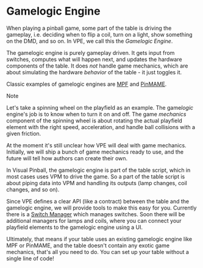 # Gamelogic Engine

When playing a pinball game, some part of the table is driving the gameplay, i.e. deciding when to flip a coil, turn on a light, show something on the DMD, and so on. In VPE, we call this the *Gamelogic Engine*.

The gamelogic engine is purely gameplay driven. It gets input from switches, computes what will happen next, and updates the hardware components of the table. It does *not* handle game mechanics, which are about simulating the hardware *behavior* of the table - it just toggles it.

Classic examples of gamelogic engines are [MPF](https://missionpinball.org/) and [PinMAME](https://sourceforge.net/projects/pinmame/).

> [!note]
> Let's take a spinning wheel on the playfield as an example. The game*logic* engine's job is to know when to turn it on and off. The game *mechanics* component of the spinning wheel is about rotating the actual playfield element with the right speed, acceleration, and handle ball collisions with a given friction.
>
> At the moment it's still unclear how VPE will deal with game mechanics. Initially, we will ship a bunch of game mechanics ready to use, and the future will tell how authors can create their own.

In Visual Pinball, the gamelogic engine is part of the table script, which in most cases uses VPM to drive the game. So a part of the table script is about piping data into VPM and handling its outputs (lamp changes, coil changes, and so on).

Since VPE defines a clear API (like a contract) between the table and the gamelogic engine, we will provide tools to make this easy for you. Currently there is a [Switch Manager](~/creators-guide/editor/switch-manager.md) which manages switches. Soon there will be additional managers for lamps and coils, where you can connect your playfield elements to the gamelogic engine using a UI. 

Ultimately, that means if your table uses an existing gamelogic engine like MPF or PinMAME, and the table doesn't contain any exotic game mechanics, that's all you need to do. You can set up your table without a single line of code!
